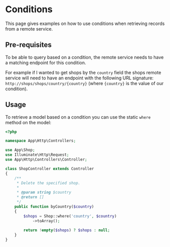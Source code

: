 # Conditions
This page gives examples on how to use conditions when retrieving records from a remote service.

## Pre-requisites
To be able to query based on a condition, the remote service needs to have a matching endpoint for this condition.

For example if I wanted to get shops by the `country` field the shops remote service will need to have an endpoint with
the following URL signature: `http://shops/shops/country/{country}` (where `{country}` is the value of our condition).

## Usage
To retrieve a model based on a condition you can use the static `where` method on the model:
```php
<?php

namespace App\Http\Controllers;

use App\Shop;
use Illuminate\Http\Request;
use App\Http\Controllers\Controller;

class ShopController extends Controller
{
    /**
     * Delete the specified shop.
     *
     * @param string $country
     * @return []
     */
    public function byCountry($country)
    {
        $shops = Shop::where('country', $country)
            ->toArray();
        
        return !empty($shops) ? $shops : null;
    }
}
```